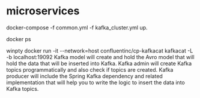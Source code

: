 # microservices
docker-compose -f common.yml -f kafka_cluster.yml up.

docker ps

winpty docker run -it --network=host confluentinc/cp-kafkacat kafkacat -L -b localhost:19092
  Kafka model will create and hold the Avro model that will hold the data that will be inserted into Kafka.
  Kafka admin will create Kafka topics programmatically and also check if topics are created.
  Kafka producer will include the Spring Kafka dependency and related implementation that will help you to write the logic to insert the data into Kafka topics.
